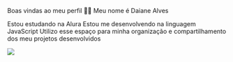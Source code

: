 Boas vindas ao meu perfil 💙💙
Meu nome é Daiane Alves

Estou estudando na Alura
Estou me desenvolvendo na linguagem JavaScript
Utilizo esse espaço para minha organização e compartilhamento dos meu projetos desenvolvidos

![](link)

